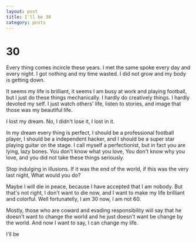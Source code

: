 ```yaml
---
layout: post
title: I'll be 30
category: posts
---
```


# 30
Every thing comes incircle these years. I met the same spoke every day and every night. I got nothing and my time wasted. I did not grow and my body is getting down.

It seems my life is brilliant, it seems I am busy at work and playing football, but I just do these things mechanically. I hardly do creatively things. I hardly devoted my self. I just watch others' life, listen to stories, and image that those was my beautiful life.

I lost my dream. No, I didn't lose it, I lost in it.

In my dream every thing is perfect, I should be a professional football player, I should be a independent hacker, and I should be a super star playing guitar on the stage. I call myself a perfectionist, but in fact you are lying, lazy bones. You don't know what you love, You don't know why you love, and you did not take these things seriously. 

Stop indulging in illusions. If it was the end of the world, if this was the very last night, What would you do?

Maybe I will die in peace, because I have accepted that I am nobody. But that's not right, I don't want to die now, and I want to make my life brilliant and colorful. Well fortunatelly, I am 30 now, I am not 60.

Mostly, those who are coward and evading responsibility wiil say that he doesn't want to change the world and he just doesn't want be change by the world. And now I want to say, I can change my life.

I'll be
